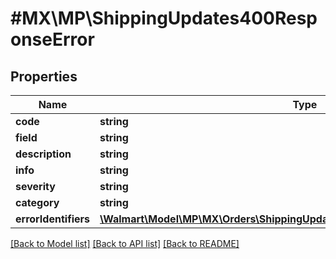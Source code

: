 # #MX\MP\ShippingUpdates400ResponseError

## Properties

Name | Type | Description | Notes
------------ | ------------- | ------------- | -------------
**code** | **string** |  | [optional]
**field** | **string** |  | [optional]
**description** | **string** |  | [optional]
**info** | **string** |  | [optional]
**severity** | **string** |  | [optional]
**category** | **string** |  | [optional]
**errorIdentifiers** | [**\Walmart\Model\MP\MX\Orders\ShippingUpdates400ResponseErrorErrorIdentifiers**](ShippingUpdates400ResponseErrorErrorIdentifiers.md) |  | [optional]


[[Back to Model list]](../) [[Back to API list]](../../Api/MX/MP) [[Back to README]](../../README.md)
